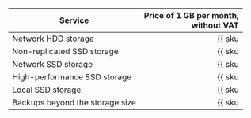 | Service | Price of 1 GB per month,<br>without VAT |
|---------------------------------|--------------------------------------------------------------------:|
| Network HDD storage | {{ sku|USD|mdb.cluster.network-hdd.pg|month|string }} |
| Non-replicated SSD storage | {{ sku|USD|mdb.cluster.network-ssd-nonreplicated.pg|month|string }} |
| Network SSD storage | {{ sku|USD|mdb.cluster.network-nvme.pg|month|string }} |
| High-performance SSD storage | {{ sku|USD|mdb.cluster.network-ssd-io-m3.pg|month|string }} |
| Local SSD storage | {{ sku|USD|mdb.cluster.local-nvme.pg|month|string }} |
| Backups beyond the storage size | {{ sku|USD|mdb.cluster.pg.backup|month|string }} |
